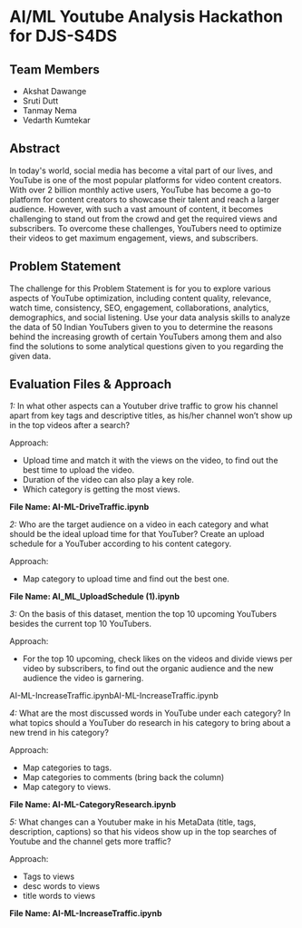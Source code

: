 # AI/ML Youtube Analysis Hackathon for DJS-S4DS

## Team Members
- Akshat Dawange
- Sruti Dutt
- Tanmay Nema
- Vedarth Kumtekar

## Abstract

In today's world, social media has become a vital part of our lives, and YouTube is one of the most popular platforms for video content creators. With over 2 billion monthly active users, YouTube has become a go-to platform for content creators to showcase their talent and reach a larger audience. However, with such a vast amount of content, it becomes challenging to stand out from the crowd and get the required views and subscribers. To overcome these challenges, YouTubers need to optimize their videos to get maximum engagement, views, and subscribers. 

## Problem Statement

The challenge for this Problem Statement is for you to explore various aspects of YouTube optimization, including content quality, relevance, watch time, consistency, SEO, engagement, collaborations, analytics, demographics, and social listening. Use your data analysis  skills to analyze the data of 50 Indian YouTubers given to you to determine the reasons behind the increasing growth of certain YouTubers among them and also find the solutions to some analytical questions given to you regarding the given data.


## Evaluation Files & Approach

*1:* In what other aspects can a Youtuber drive traffic to grow his channel apart from key tags and descriptive titles, as his/her channel won’t show up in the top videos after a search?

Approach: 
- Upload time and match it with the views on the video, to find out the best time to upload the video.
- Duration of the video can also play a key role.
- Which category is getting the most views.

**File Name: AI-ML-DriveTraffic.ipynb**

*2:* Who are the target audience on a video in each category and what should be the ideal upload time for that YouTuber? Create an upload schedule for a YouTuber according to his content category.

Approach: 
- Map category to upload time and find out the best one.

**File Name: AI_ML_UploadSchedule (1).ipynb**

*3:* On the basis of this dataset, mention the top 10 upcoming YouTubers besides the current top 10 YouTubers.

Approach:
- For the top 10 upcoming, check likes on the videos and divide views per video by subscribers, to find out the organic audience and the new audience the video is garnering.

AI-ML-IncreaseTraffic.ipynbAI-ML-IncreaseTraffic.ipynb

*4:* What are the most discussed words in YouTube under each category? In what topics should a YouTuber do research in his category to bring about a new trend in his category?

Approach: 
- Map categories to tags.
- Map categories to comments (bring back the column)
- Map category to views.

**File Name: AI-ML-CategoryResearch.ipynb**

*5:* What changes can a Youtuber make in his MetaData (title, tags, description, captions) so that his videos show up in the top searches of Youtube and the channel gets more traffic?

Approach:
- Tags to views
- desc words to views
- title words to views

**File Name: AI-ML-IncreaseTraffic.ipynb**
